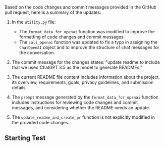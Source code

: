 Based on the code changes and commit messages provided in the GitHub pull request, here is a summary of the updates:

1. In the `utility.py` file:
   - The `format_data_for_openai` function was modified to improve the formatting of code changes and commit messages.
   - The `call_openai` function was updated to fix a typo in assigning the `ChatOpenAI` object and to improve the structure of chat messages for the conversation.

2. The commit message for the changes states: "update readme to include that we used ChatGPT 3.5 as the model to generate READMEs."

3. The current README file content includes information about the project, its overview, requirements, goals, privacy guidelines, and submission details.

4. The `prompt` message generated by the `format_data_for_openai` function includes instructions for reviewing code changes and commit messages, and considering whether the README needs an update.

5. The `update_readme_and_create_pr` function is not explicitly modified in the provided code changes.

## Starting Test
